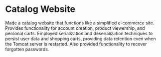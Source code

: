 # Catalog Website
Made a catalog website that functions like a simplified e-commerce site. Provides functionality for account creation, product viewership, and personal carts. Employed 
serialization and deserialization techniques to persist user data and shopping carts, providing data retention even when the Tomcat server is restarted. Also provided 
functionality to recover forgotten passwords.
